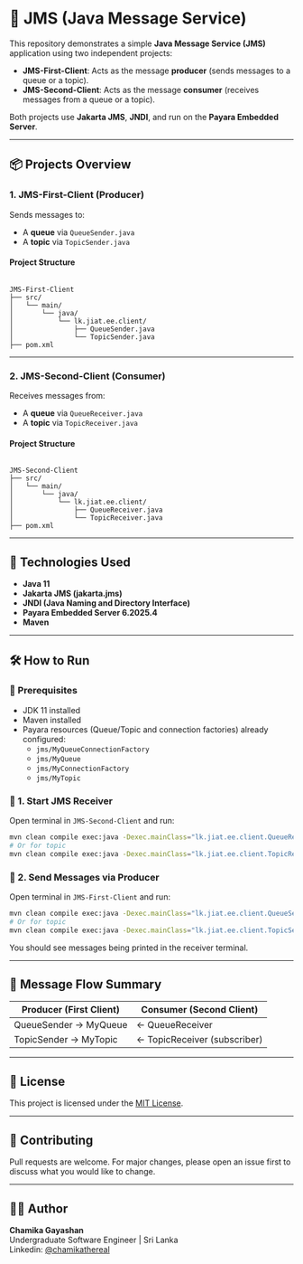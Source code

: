 # 🚀 JMS (Java Message Service)

This repository demonstrates a simple **Java Message Service (JMS)** application using two independent projects:

- **JMS-First-Client**: Acts as the message **producer** (sends messages to a queue or a topic).
- **JMS-Second-Client**: Acts as the message **consumer** (receives messages from a queue or a topic).

Both projects use **Jakarta JMS**, **JNDI**, and run on the **Payara Embedded Server**.

---

## 📦 Projects Overview

### 1. JMS-First-Client (Producer)
Sends messages to:
- A **queue** via `QueueSender.java`
- A **topic** via `TopicSender.java`

#### Project Structure
```

JMS-First-Client
├── src/
│   └── main/
│       └── java/
│           └── lk.jiat.ee.client/
│               ├── QueueSender.java
│               └── TopicSender.java
├── pom.xml

```

---

### 2. JMS-Second-Client (Consumer)
Receives messages from:
- A **queue** via `QueueReceiver.java`
- A **topic** via `TopicReceiver.java`

#### Project Structure
```

JMS-Second-Client
├── src/
│   └── main/
│       └── java/
│           └── lk.jiat.ee.client/
│               ├── QueueReceiver.java
│               └── TopicReceiver.java
├── pom.xml

````

---

## 🚀 Technologies Used

- **Java 11**
- **Jakarta JMS (jakarta.jms)**
- **JNDI (Java Naming and Directory Interface)**
- **Payara Embedded Server 6.2025.4**
- **Maven**

---

## 🛠️ How to Run

### 🔹 Prerequisites
- JDK 11 installed
- Maven installed
- Payara resources (Queue/Topic and connection factories) already configured:
  - `jms/MyQueueConnectionFactory`
  - `jms/MyQueue`
  - `jms/MyConnectionFactory`
  - `jms/MyTopic`

### 🔹 1. Start JMS Receiver
Open terminal in `JMS-Second-Client` and run:

```bash
mvn clean compile exec:java -Dexec.mainClass="lk.jiat.ee.client.QueueReceiver"
# Or for topic
mvn clean compile exec:java -Dexec.mainClass="lk.jiat.ee.client.TopicReceiver"
````

### 🔹 2. Send Messages via Producer

Open terminal in `JMS-First-Client` and run:

```bash
mvn clean compile exec:java -Dexec.mainClass="lk.jiat.ee.client.QueueSender"
# Or for topic
mvn clean compile exec:java -Dexec.mainClass="lk.jiat.ee.client.TopicSender"
```

You should see messages being printed in the receiver terminal.

---

## 🧪 Message Flow Summary

| Producer (First Client) | Consumer (Second Client)     |
| ----------------------- | ---------------------------- |
| QueueSender → MyQueue   | ← QueueReceiver              |
| TopicSender → MyTopic   | ← TopicReceiver (subscriber) |

---

## 📜 License

This project is licensed under the [MIT License](LICENSE).

---

## 🤝 Contributing

Pull requests are welcome. For major changes, please open an issue first to discuss what you would like to change.

---

## 🧑‍💻 Author

**Chamika Gayashan**  
Undergraduate Software Engineer | Sri Lanka  
Linkedin: [@chamikathereal](https://www.linkedin.com/in/chamikathereal/)



